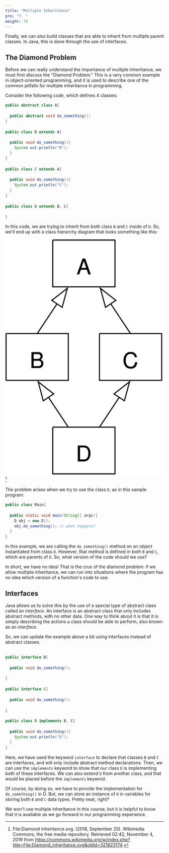 ```yaml
---
title: "Multiple Inheritance"
pre: "7. "
weight: 70
---
```


Finally, we can also build classes that are able to inherit from multiple parent classes. In Java, this is done through the use of interfaces. 

## The Diamond Problem

Before we can really understand the importance of multiple inheritance, we must first discuss the "Diamond Problem." This is a very common example in object-oriented programming, and it is used to describe one of the common pitfalls for multiple inheritance in programming.

Consider the following code, which defines 4 classes:

```java
public abstract class A{
  
  public abstract void do_something();
}

public class B extends A{
  
  public void do_something(){
    System.out.println("B");
  }
}

public class C extends A{
  
  public void do_something(){
    System.out.println("C");
  }
}

public class D extends B, C{
  
}
```

In this code, we are trying to inherit from both class `B` and `C` inside of `D`. So, we'll end up with a class hierarchy diagram that looks something like this:

![Diamond Problem Diagram](/images/13-inherit/12.7.x.7.diamond_wiki.png)[^1]

[^1]: File:Diamond inheritance.svg. (2018, September 25). Wikimedia Commons, the free media repository. Retrieved 02:42, November 4, 2019 from https://commons.wikimedia.org/w/index.php?title=File:Diamond_inheritance.svg&oldid=321823174.

The problem arises when we try to use the class `D`, as in this sample program:

```java
public class Main{
  
  public static void main(String[] args){
    D obj = new D();
    obj.do_something(); // what happens?
  }
}
```

In this example, we are calling the `do_something()` method on an object instantiated from class `D`. However, that method is defined in both `B` and `C`, which are parents of `D`. So, what version of the code should we use?

In short, we have no idea! That is the crux of the diamond problem: if we allow multiple inheritance, we can run into situations where the program has no idea which version of a function's code to use. 

## Interfaces

Java allows us to solve this by the use of a special type of abstract class called an _interface_. An interface is an abstract class that only includes abstract methods, with no other data. One way to think about it is that it is simply describing the actions a class should be able to perform, also known as an _interface_. 

So, we can update the example above a bit using interfaces instead of abstract classes. 

```java

public interface B{
  
  public void do_something();
  
}

public interface C{
  
  public void do_something();
  
}

public class D implements B, C{
  
  public void do_something(){
    System.out.println("D");
  }
}
```

Here, we have used the keyword `interface` to declare that classes `B` and `C` are interfaces, and will only include abstract method declarations. Then, we can use the `implements` keyword to show that our class `D` is implementing both of these interfaces. We can also extend `D` from another class, and that would be placed before the `implements` keyword.

Of course, by doing so, we have to provide the implementation for `do_something()` in D. But, we can store an instance of `D` in variables for storing both `B` and `C` data types. Pretty neat, right?

We won't use multiple inheritance in this course, but it is helpful to know that it is available as we go forward in our programming experience.